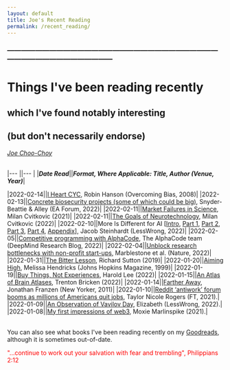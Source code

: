 ```yaml
---
layout: default
title: Joe's Recent Reading
permalink: /recent_reading/
---
```


### —————————————————————————————————————————————
# Things I've been reading recently 
## which I've found notably interesting
## (but don't necessarily endorse)
<i><a href="https://jchooch.github.io/"> Joe Choo-Choy </a></i>
<br>
<br>

|--- ||--- |
|<b><i>Date Read</i></b>||<b><i>Format, Where Applicable: Title, Author (Venue, Year)</i></b>|
<!--|2022-02-22||<a>Title</a>, Author (Venue, Year)|-->
<!--|2022-02-21||<a>Title</a>, Author (Venue, Year)|-->
<!--|2022-02-20||<a>Title</a>, Author (Venue, Year)|-->
<!--|2022-02-19||<a>Title</a>, Author (Venue, Year)|-->
<!--|2022-02-18||<a>Title</a>, Author (Venue, Year)|-->
<!--|2022-02-17||<a>Title</a>, Author (Venue, Year)|-->
<!--|2022-02-16||<a>Title</a>, Author (Venue, Year)|-->
<!--|2022-02-15||<a>Title</a>, Author (Venue, Year)|-->
|2022-02-14||<a href="https://www.overcomingbias.com/2008/12/i-heart-cyc.html">I Heart CYC</a>, Robin Hanson (Overcoming Bias, 2008)|
|2022-02-13||<a href="https://forum.effectivealtruism.org/posts/u5JesqQ3jdLENXBtB/concrete-biosecurity-projects-some-of-which-could-be-big-1">Concrete biosecurity projects (some of which could be big)</a>, Snyder-Beattie & Alley (EA Forum, 2022)|
|2022-02-11||<a href="https://milan.cvitkovic.net/writing/market_failures_in_science/#fn:1">Market Failures in Science</a>, Milan Cvitkovic (2021)|
|2022-02-11||<a href="https://milan.cvitkovic.net/writing/the_goals_of_neurotechnology/">The Goals of Neurotechnology</a>, Milan Cvitkovic (2022)|
|2022-02-10||More Is Different for AI [<a href="https://www.lesswrong.com/posts/Lp4Q9kSGsJHLfoHX3/more-is-different-for-ai">Intro</a>, <a href="https://www.lesswrong.com/posts/pZaPhGg2hmmPwByHc/future-ml-systems-will-be-qualitatively-different">Part 1</a>, <a href="https://www.lesswrong.com/posts/tcyvthAkAtQ72P7Qd/thought-experiments-provide-a-third-anchor">Part 2</a>, <a href="https://www.lesswrong.com/posts/ncQoyxtqmBPLftwYR/ml-systems-will-have-weird-failure-modes">Part 3</a>, <a href="https://www.lesswrong.com/posts/ekFMGpsfhfWQzMW2h/empirical-findings-generalize-surprisingly-far">Part 4</a>, <a href="https://bounded-regret.ghost.io/appendix-more-is-different-in-related-fields/">Appendix</a>], Jacob Steinhardt (LessWrong, 2022)|
|2022-02-05||<a href="https://deepmind.com/blog/article/Competitive-programming-with-AlphaCode">Competitive programming with AlphaCode</a>, The AlphaCode team (DeepMind Research Blog, 2022)|
|2022-02-04||<a href="https://www.nature.com/articles/d41586-022-00018-5">Unblock research bottlenecks with non-profit start-ups</a>, Marblestone et al. (Nature, 2022)|
|2022-01-31||<a href="http://www.incompleteideas.net/IncIdeas/BitterLesson.html">The Bitter Lesson</a>, Richard Sutton (2019)|
|2022-01-20||<a href="https://pages.jh.edu/jhumag/0499web/ortho.html">Aiming High</a>, Melissa Hendricks (Johns Hopkins Magazine, 1999)|
|2022-01-19||<a href="https://write.as/harold-lee/theres-a-phrase-going-around-that-you-should-buy-experiences-not-things?fbclid=IwAR1E5n05_lptr06a23jpVQ5sHeMXgvEkMCNrI9It55OjsBU7GHy1Ak-N8ns">Buy Things, Not Experiences</a>, Harold Lee (2022)|
|2022-01-15||<a href="https://www.trentonbricken.com/An-Atlas-Of-Brain-Atlases/">An Atlas of Brain Atlases</a>, Trenton Bricken (2022)|
|2022-01-14||<a href="https://www.newyorker.com/magazine/2011/04/18/farther-away-jonathan-franzen">Farther Away</a>, Jonathan Franzen (New Yorker, 2011)|
|2022-01-10||<a href="https://www.ft.com/content/1270ee18-3ee0-4939-98a8-c4f40940e644?fbclid=IwAR14t_M5Nwwq59YIPuys2TWtP7HhPm7pjUdy6RCZpZUSZU-jdPUu_rWG2zE">Reddit ‘antiwork’ forum booms as millions of Americans quit jobs</a>, Taylor Nicole Rogers (FT, 2021).|
|2022-01-09||<a href="https://www.lesswrong.com/posts/puYfAEJJomeodeSsi/an-observation-of-vavilov-day">An Observation of Vavilov Day</a>, Elizabeth (LessWrong, 2022).|
|2022-01-08||<a href="https://moxie.org/2022/01/07/web3-first-impressions.html">My first impressions of web3</a>, Moxie Marlinspike (2021).|

<!---
Some of my favourite regular essay venues include:
* Science/technology magazines: Quanta, WIRED, Nature, Science, ...
* Blogs/newsletters: ACX, <a href="https://dominiccummings.substack.com/">Dominic Cummings</a>, 
* Fora: Alignment Forum, EA Forum, ...
--->

<br>
You can also see what books I've been reading recently on my <a href="https://www.goodreads.com/user/show/23882279-joe">Goodreads</a>, although it is sometimes out-of-date.

<p size="-2" style="color:red">"...continue to work out your salvation with fear and trembling", Philippians 2:12 </p>

